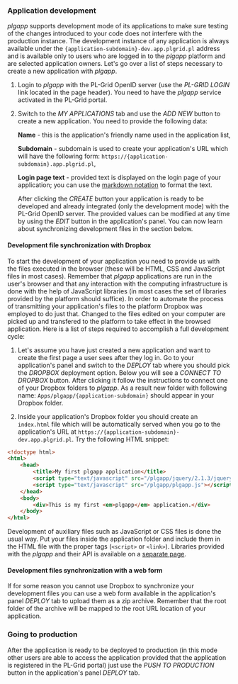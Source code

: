 ### Application development

*plgapp* supports development mode of its applications to make sure testing of the changes introduced to your code does not interfere with the production instance. The development instance of any application is always available under the `{application-subdomain}-dev.app.plgrid.pl` address and is available only to users who are logged in to the *plgapp* platform and are selected application owners. Let's go over a list of steps necessary to create a new application with *plgapp*.

1. Login to *plgapp* with the PL-Grid OpenID server (use the *PL-GRID LOGIN* link located in the page header). You need to have the *plgapp* service activated in the PL-Grid portal.

1. Switch to the *MY APPLICATIONS* tab and use the *ADD NEW* button to create a new application. You need to provide the following data:

	**Name** - this is the application's friendly name used in the application list,

	**Subdomain** - subdomain is used to create your application's URL which will have the following form: `https://{application-subdomain}.app.plgrid.pl`,

	**Login page text** - provided text is displayed on the login page of your application; you can use the [markdown notation](http://daringfireball.net/projects/markdown/) to format the text.

	After clicking the *CREATE* button your application is ready to be developed and already integrated (only the development mode) with the PL-Grid OpenID server. The provided values can be modified at any time by using the *EDIT* button in the application's panel. You can now learn about synchronizing development files in the section below.

#### Development file synchronization with Dropbox

To start the development of your application you need to provide us with the files executed in the browser (these will be HTML, CSS and JavaScript files in most cases). Remember that *plgapp* applications are run in the user's browser and that any interaction with the computing infrastructure is done with the help of JavaScript libraries (in most cases the set of libraries provided by the platform should suffice). In order to automate the process of transmitting your application's files to the platform Dropbox was employed to do just that. Changed to the files edited on your computer are picked up and transfered to the platform to take effect in the browsed application. Here is a list of steps required to accomplish a full development cycle:

1. Let's assume you have just created a new application and want to create the first page a user sees after they log in. Go to your application's panel and switch to the *DEPLOY* tab where you should pick the *DROPBOX* deployment option. Below you will see a *CONNECT TO DROPBOX*	button. After clicking it follow the instructions to connect one of your Dropbox folders to *plgapp*. As a result new folder with following name: `Apps/plgapp/{application-subdomain}` should appear in your Dropbox folder.

1. Inside your application's Dropbox folder you should create an `index.html` file which will be automatically served when you go to the application's URL at `https://{application-subdomain}-dev.app.plgrid.pl`. Try the following HTML snippet:

```html
<!doctype html>
<html>
	<head>
		<title>My first plgapp application</title>
		<script type="text/javascript" src="/plgapp/jquery/2.1.3/jquery.min.js"></script>
		<script type="text/javascript" src="/plgapp/plgapp.js"></script>
	</head>
	<body>
		<div>This is my first <em>plgapp</em> application.</div>
	</body>
</html>
```

Development of auxiliary files such as JavaScript or CSS files is done the usual way. Put your files inside the application folder and include them in the HTML file with the proper tags (`<script>` or `<link>`). Libraries provided with the *plgapp* and their API is available on a [separate page](/help/js_libs).

#### Development files synchronization with a web form

If for some reason you cannot use Dropbox to synchronize your development files you can use a web form available in the application's panel *DEPLOY* tab to upload them as a zip archive. Remember that the root folder of the archive will be mapped to the root URL location of your application.

### Going to production

After the application is ready to be deployed to production (in this mode other users are able to access the application provided that the application is registered in the PL-Grid portal) just use the *PUSH TO PRODUCTION* button in the application's panel *DEPLOY* tab.